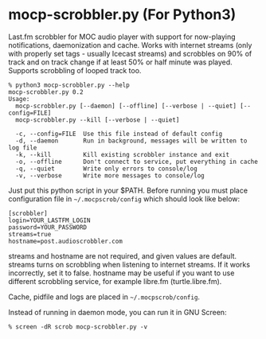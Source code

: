 # mocp-scrobbler.py (For Python3)

Last.fm scrobbler for MOC audio player with support for now-playing notifications, daemonization and cache.
Works with internet streams (only with properly set tags - usually Icecast streams) and scrobbles on 90% of track and on track change if at least 50% or half minute was played. Supports scrobbling of looped track too.

    % python3 mocp-scrobbler.py --help
    mocp-scrobbler.py 0.2
    Usage:
      mocp-scrobbler.py [--daemon] [--offline] [--verbose | --quiet] [--config=FILE]
      mocp-scrobbler.py --kill [--verbose | --quiet]
      
      -c, --config=FILE  Use this file instead of default config
      -d, --daemon       Run in background, messages will be written to log file
      -k, --kill         Kill existing scrobbler instance and exit
      -o, --offline      Don't connect to service, put everything in cache
      -q, --quiet        Write only errors to console/log
      -v, --verbose      Write more messages to console/log

Just put this python script in your $PATH.
Before running you must place configuration file in ``~/.mocpscrob/config`` which should look like below:

    [scrobbler]
    login=YOUR_LASTFM_LOGIN
    password=YOUR_PASSWORD
    streams=true
    hostname=post.audioscrobbler.com

streams and hostname are not required, and given values are default.
streams turns on scrobbling when listening to internet streams. If it works incorrectly, set it to false.
hostname may be useful if you want to use different scrobbling service, for example libre.fm (turtle.libre.fm).

Cache, pidfile and logs are placed in ``~/.mocpscrob/config``.

Instead of running in daemon mode, you can run it in GNU Screen:

    % screen -dR scrob mocp-scrobbler.py -v
